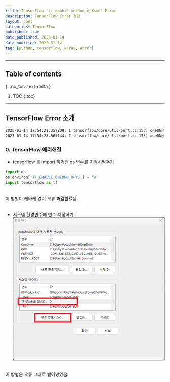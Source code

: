 ```yaml
---
title: TensorFlow 'tf_enable_onednn_opts=0' Error
description: TensorFlow Error 경험
layout: post
categories: TensorFlow
published: true
date_published: 2025-01-14
date_modified: 2025-01-14
tag: [python, tensorflow, keras, error]
---
```

---
## Table of contents
{: .no_toc .text-delta }

1. TOC
{:toc}
---

<!-- 글의 제목은 ##
    나머지 큰 제목은 ###
    이후 나머지는 4개이상 -->

## TensorFlow Error 소개
```bash
2025-01-14 17:54:21.357200: I tensorflow/core/util/port.cc:153] oneDNN custom operations are on. You may see slightly different numerical results due to floating-point round-off errors from different computation orders. To turn them off, set the environment variable `TF_ENABLE_ONEDNN_OPTS=0`.
2025-01-14 17:54:23.565144: I tensorflow/core/util/port.cc:153] oneDNN custom operations are on. You may see slightly different numerical results due to floating-point round-off errors from different computation orders. To turn them off, set the environment variable `TF_ENABLE_ONEDNN_OPTS=0`.
```
### 0. TensorFlow 에러해결

- tensorflow 를 import 하기전 os 변수를 지정시켜주기
```python
import os
os.environ['TF_ENABLE_ONEDNN_OPTS'] = '0'
import tensorflow as tf
```
<br>
이 방법이 케바케 없이 오류 <b>해결완료</b>됨.<br>
<br>

- 시스템 환경변수에 변수 지정하기
![tensor_error](/assets/img/tensor_error.png)
<br>
이 방법은 오류 그대로 뱉어냈었음.